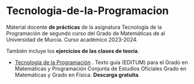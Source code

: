 
# Tecnologia-de-la-Programacion
Material docente **de prácticas** de la asignatura Tecnología de la Programación de segundo curso del Grado de Matemáticas de al Universidad de Murcia. Curso académico 2023-2024.

También incluye los **ejercicios de las clases de teoría**.

- [Tecnología de la Programación](https://publicaciones.um.es/publicaciones/public/obras/ficha.seam?numero=3013&edicion=1) . Texto guía (EDITUM) para el Grado en Matemáticas y Programación Conjunta de Estudios Oficiales Grado en Matemáticas y Grado en Física. **Descarga gratuita**.
